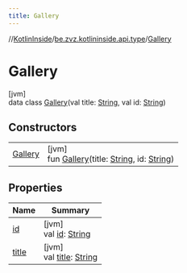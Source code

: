 ```yaml
---
title: Gallery
---
```

//[KotlinInside](../../../index.html)/[be.zvz.kotlininside.api.type](../index.html)/[Gallery](index.html)



# Gallery



[jvm]\
data class [Gallery](index.html)(val title: [String](https://kotlinlang.org/api/latest/jvm/stdlib/kotlin/-string/index.html), val id: [String](https://kotlinlang.org/api/latest/jvm/stdlib/kotlin/-string/index.html))



## Constructors


| | |
|---|---|
| [Gallery](-gallery.html) | [jvm]<br>fun [Gallery](-gallery.html)(title: [String](https://kotlinlang.org/api/latest/jvm/stdlib/kotlin/-string/index.html), id: [String](https://kotlinlang.org/api/latest/jvm/stdlib/kotlin/-string/index.html)) |


## Properties


| Name | Summary |
|---|---|
| [id](id.html) | [jvm]<br>val [id](id.html): [String](https://kotlinlang.org/api/latest/jvm/stdlib/kotlin/-string/index.html) |
| [title](title.html) | [jvm]<br>val [title](title.html): [String](https://kotlinlang.org/api/latest/jvm/stdlib/kotlin/-string/index.html) |

